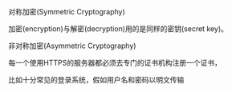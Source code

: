 对称加密(Symmetric Cryptography)

加密(encryption)与解密(decryption)用的是同样的密钥(secret key)。

非对称加密(Asymmetric Cryptography)

每一个使用HTTPS的服务器都必须去专门的证书机构注册一个证书，

比如十分常见的登录系统，假如用户名和密码以明文传输